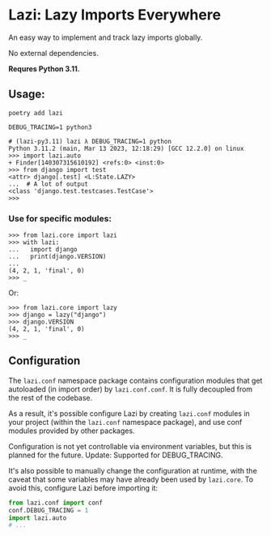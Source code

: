 # Lazi: Lazy Imports Everywhere

An easy way to implement and track lazy imports globally.

No external dependencies.

**Requres Python 3.11.**

## Usage:

```shell
poetry add lazi
```
```shell
DEBUG_TRACING=1 python3
```
```pycon
# (lazi-py3.11) lazi λ DEBUG_TRACING=1 python
Python 3.11.2 (main, Mar 13 2023, 12:18:29) [GCC 12.2.0] on linux
>>> import lazi.auto
+ Finder[140307315610192] <refs:0> <inst:0>
>>> from django import test
<attr> django[.test] <L:State.LAZY>
...  # A lot of output
<class 'django.test.testcases.TestCase'>
>>>
```

### Use for specific modules:

```pycon
>>> from lazi.core import lazi
>>> with lazi:
...   import django
...   print(django.VERSION)
... 
(4, 2, 1, 'final', 0)
>>> _
```

Or:

```pycon
>>> from lazi.core import lazy
>>> django = lazy("django")
>>> django.VERSION
(4, 2, 1, 'final', 0)
>>> _
```

## Configuration

The `lazi.conf` namespace package contains configuration modules
that get autoloaded (in import order) by `lazi.conf.conf`.
It is fully decoupled from the rest of the codebase.

As a result, it's possible configure Lazi by creating `lazi.conf`
modules in your project (within the `lazi.conf` namespace package),
and use conf modules provided by other packages.

Configuration is not yet controllable via environment variables,
but this is planned for the future. Update: Supported for DEBUG_TRACING.

It's also possible to manually change the configuration at runtime,
with the caveat that some variables may have already been used by
`lazi.core`. To avoid this, configure Lazi before importing it:

```python
from lazi.conf import conf
conf.DEBUG_TRACING = 1
import lazi.auto
# ...
```
